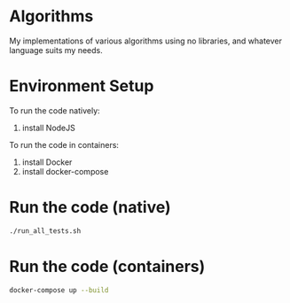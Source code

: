 # Algorithms

My implementations of various algorithms using no libraries, and whatever language suits my needs.

# Environment Setup

To run the code natively:
1. install NodeJS

To run the code in containers:
1. install Docker
2. install docker-compose

# Run the code (native)

```bash
./run_all_tests.sh
```

# Run the code (containers)

```bash
docker-compose up --build
```
